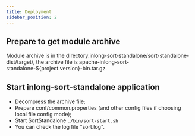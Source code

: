 ```yaml
---
title: Deployment
sidebar_position: 2
---
```

## Prepare to get module archive
Module archive is in the directory:inlong-sort-standalone/sort-standalone-dist/target/, the archive file is apache-inlong-sort-standalone-${project.version}-bin.tar.gz.

## Start inlong-sort-standalone application
- Decompress the archive file;
- Prepare conf/common.properties (and other config files if choosing local file config mode);
- Start SortStandalone ```./bin/sort-start.sh```
- You can check the log file "sort.log".
